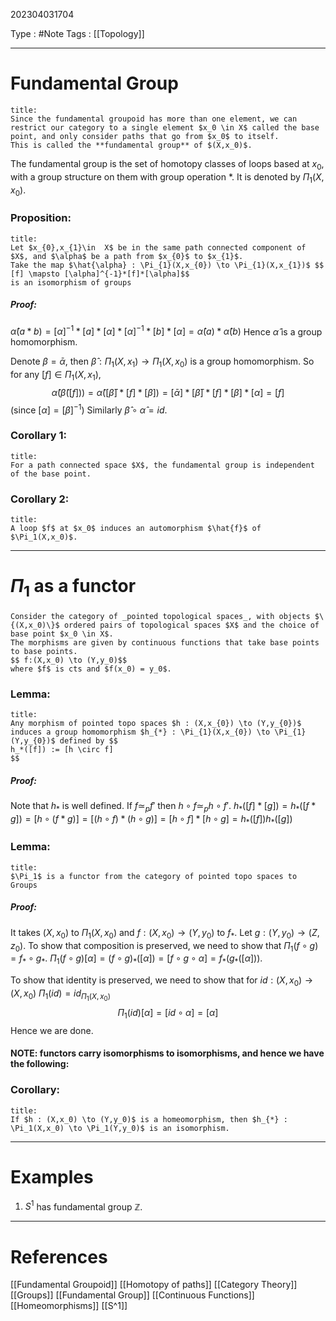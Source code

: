202304031704

Type : #Note
Tags : [[Topology]]

---
# Fundamental Group
```ad-note
title:
Since the fundamental groupoid has more than one element, we can restrict our category to a single element $x_0 \in X$ called the base point, and only consider paths that go from $x_0$ to itself.
This is called the **fundamental group** of $(X,x_0)$.
```

The fundamental group is the set of homotopy classes of loops based at $x_{0}$, with a group structure on them with group operation $*$. 
It is denoted by $\Pi_{1}(X,x_{0})$.

### Proposition:
```ad-note
title:
Let $x_{0},x_{1}\in  X$ be in the same path connected component of $X$, and $\alpha$ be a path from $x_{0}$ to $x_{1}$.
Take the map $\hat{\alpha} : \Pi_{1}(X,x_{0}) \to \Pi_{1}(X,x_{1})$ $$
[f] \mapsto [\alpha]^{-1}*[f]*[\alpha]$$
is an isomorphism of groups 
```

##### Proof:
$\hat{\alpha}(a*b) = [\alpha]^{-1}*[a]*[\alpha]*[\alpha]^{-1}*[b]*[\alpha] = \hat{\alpha}(a)*\hat{\alpha}(b)$
Hence $\hat{\alpha}$ is a group homomorphism.

Denote $\beta = \bar{\alpha}$, then $\hat{\beta} : \Pi_{1}(X,x_{1}) \to \Pi_{1}(X,x_{0})$ is a group homomorphism.
So for any $[f] \in \Pi_{1}(X,x_{1})$, 
$$\hat{\alpha}(\hat{\beta}([f])) = \hat{\alpha}([\bar{\beta}]*[f]*[\beta]) =[\bar{\alpha}]*[\bar{\beta}]*[f]*[\beta]*[\alpha] = [f]$$ (since $[\alpha] = [\beta]^{-1}$)
Similarly $\hat{\beta} \circ \hat{\alpha} = id$.

### Corollary 1:
```ad-note
title:
For a path connected space $X$, the fundamental group is independent of the base point.
```

### Corollary 2:
```ad-note
title:
A loop $f$ at $x_0$ induces an automorphism $\hat{f}$ of $\Pi_1(X,x_0)$.
```

---
# $\Pi_{1}$ as a functor
```ad-info
Consider the category of _pointed topological spaces_, with objects $\{(X,x_0)\}$ ordered pairs of topological spaces $X$ and the choice of base point $x_0 \in X$.
The morphisms are given by continuous functions that take base points to base points.
$$ f:(X,x_0) \to (Y,y_0)$$
where $f$ is cts and $f(x_0) = y_0$.
```

### Lemma:
```ad-note
title:
Any morphism of pointed topo spaces $h : (X,x_{0}) \to (Y,y_{0})$ induces a group homomorphism $h_{*} : \Pi_{1}(X,x_{0}) \to \Pi_{1}(Y,y_{0})$ defined by $$
h_*([f]) := [h \circ f]
$$
```
##### Proof:
Note that $h_{*}$ is well defined. If $f \simeq_{p} f'$ then $h \circ f \simeq_{p} h \circ f'$. 
$h_{*}([f]*[g]) = h_{*}([f*g]) = [h \circ (f*g)] = [(h \circ f)*(h \circ g)] = [h \circ f] *[h \circ g] = h_{*}([f])h_{*}([g])$

### Lemma:
```ad-note
title:
$\Pi_1$ is a functor from the category of pointed topo spaces to Groups
```
##### Proof:
It takes $(X,x_{0})$ to $\Pi_{1}(X,x_{0})$ and $f : (X,x_{0}) \to (Y,y_{0})$ to $f_{*}$.
Let $g : (Y,y_{0}) \to (Z,z_{0})$.
To show that composition is preserved, we need to show that $\Pi_{1}(f \circ g) = f_{*} \circ g_{*}$.
$\Pi_{1}(f \circ g)[\alpha] = (f \circ g)_{*}([\alpha]) = [f \circ g\circ\alpha] = f_{*}(g_{*}([\alpha]))$. 

To show that identity is preserved, we need to show that for $id : (X,x_{0}) \to (X,x_{0})$
$\Pi_{1}(id) = id_{\Pi_{1}(X,x_{0})}$
$$
\Pi_{1}(id)[\alpha] = [id \circ \alpha] = [\alpha]
$$
Hence we are done.

#### NOTE: functors carry isomorphisms to isomorphisms, and hence we have the following:
### Corollary:
```ad-note
title:
If $h : (X,x_0) \to (Y,y_0)$ is a homeomorphism, then $h_{*} : \Pi_1(X,x_0) \to \Pi_1(Y,y_0)$ is an isomorphism.
```

---
# Examples
1. $S ^{1}$ has fundamental group $\mathbb{Z}$.

---
# References
[[Fundamental Groupoid]]
[[Homotopy of paths]]
[[Category Theory]]
[[Groups]]
[[Fundamental Group]]
[[Continuous Functions]]
[[Homeomorphisms]]
[[S^1]]

